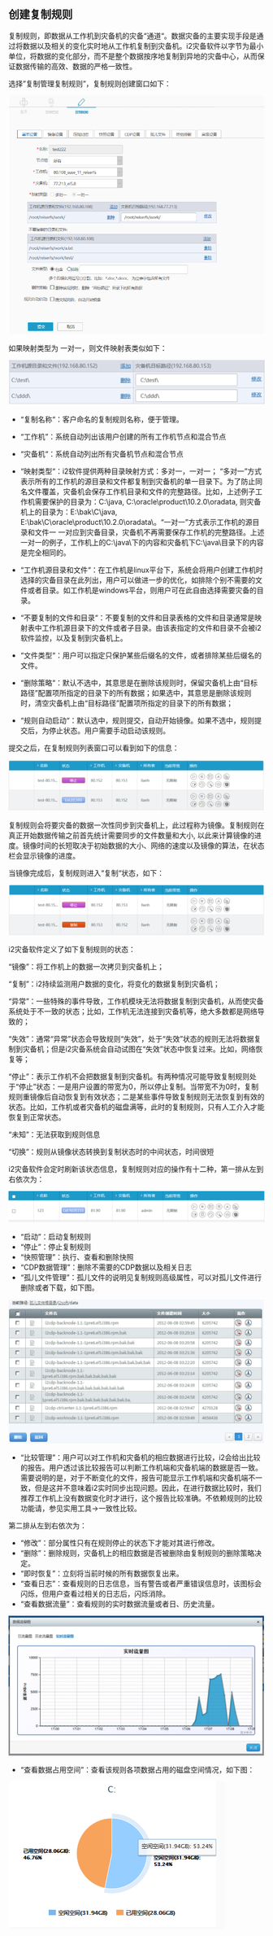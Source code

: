 ## 创建复制规则

复制规则，即数据从工作机到灾备机的灾备“通道“。数据灾备的主要实现手段是通过将数据以及相关的变化实时地从工作机复制到灾备机。i2灾备软件以字节为最小单位，将数据的变化部分，而不是整个数据按序地复制到异地的灾备中心，从而保证数据传输的高效、数据的严格一致性。

选择”复制管理复制规则”，复制规则创建窗口如下：

![](/assets/V6.118042606.png)

如果映射类型为 一对一，则文件映射表类似如下：

![](/assets/V6.020627.png)

* “复制名称“：客户命名的复制规则名称，便于管理。

* “工作机”：系统自动列出该用户创建的所有工作机节点和混合节点

* “灾备机“：系统自动列出所有灾备机节点和混合节点

* “映射类型“：i2软件提供两种目录映射方式：多对一，一对一； “多对一”方式表示所有的工作机的源目录和文件都复制到灾备机的单一目录下。为了防止同名文件覆盖，灾备机会保存工作机目录和文件的完整路径。比如，上述例子工作机需要保护的目录为：C:\java\, C:\oracle\product\10.2.0\oradata\, 则灾备机上的目录为：E:\bak\C\java\, E:\bak\C\oracle\product\10.2.0\oradata\。“一对一”方式表示工作机的源目录和文件一 一对应到灾备目录，灾备机不再需要保存工作机的完整路径。上述一对一的例子，工作机上的C:\java\下的内容和灾备机下C:\java\目录下的内容是完全相同的。

* “工作机源目录和文件“：在工作机是linux平台下，系统会将用户创建工作机时选择的灾备目录在此列出，用户可以做进一步的优化，如排除个别不需要的文件或者目录。如工作机是windows平台，则用户可在此自由选择需要灾备的目录。

* “不要复制的文件和目录“：不要复制的文件和目录表格的文件和目录通常是映射表中工作机源目录下的文件或者子目录。由该表指定的文件和目录不会被i2软件监控，以及复制到灾备机上。

* “文件类型“：用户可以指定只保护某些后缀名的文件，或者排除某些后缀名的文件。

* “删除策略“：默认不选中，其意思是在删除该规则时，保留灾备机上由“目标路径”配置项所指定的目录下的所有数据；如果选中，其意思是删除该规则时，清空灾备机上由“目标路径”配置项所指定的目录下的所有数据；

* “规则自动启动“：默认选中，规则提交，自动开始镜像。如果不选中，规则提交后，为停止状态。用户需要手动启动该规则。

提交之后，在复制规则列表窗口可以看到如下的信息：

![](/assets/V6.021548.png)

复制规则会将要灾备的数据一次性同步到灾备机上，此过程称为镜像。复制规则在真正开始数据传输之前首先统计需要同步的文件数量和大小, 以此来计算镜像的进度。镜像时间的长短取决于初始数据的大小、网络的速度以及镜像的算法，在状态栏会显示镜像的进度。

当镜像完成后，复制规则进入“复制“状态，如下：

![](/assets/V6.021694.png)

i2灾备软件定义了如下复制规则的状态：

“镜像”：将工作机上的数据一次拷贝到灾备机上；

“复制”：i2持续监测用户数据的变化，将变化的数据复制到灾备机；

“异常”：一些特殊的事件导致，工作机模块无法将数据复制到灾备机，从而使灾备系统处于不一致的状态；比如，工作机无法连接到灾备机等，绝大多数都是网络导致的；

“失效”：通常“异常”状态会导致规则“失效”，处于“失效”状态的规则无法将数据复制到灾备机；但是i2灾备系统会自动试图在“失效”状态中恢复过来。比如，网络恢复等；

“停止”：表示工作机不会把数据复制到灾备机。有两种情况可能导致复制规则处于“停止”状态：一是用户设置的带宽为0，所以停止复制。当带宽不为0时，复制规则重镜像后自动恢复到有效状态；二是某些事件导致复制规则无法恢复到有效的状态。比如，工作机或者灾备机的磁盘满等，此时的复制规则，只有人工介入才能恢复到正常状态。

“未知”：无法获取到规则信息

“切换”：规则从镜像状态转换到复制状态时的中间状态，时间很短

i2灾备软件会定时刷新该状态信息，复制规则对应的操作有十二种，第一排从左到右依次为：

![](/assets/V6.022146.png)

* “启动”：启动复制规则
* “停止”：停止复制规则
* “快照管理”：执行、查看和删除快照
* “CDP数据管理”：删除不需要的CDP数据以及相关日志
* “孤儿文件管理”：孤儿文件的说明见复制规则高级属性，可以对孤儿文件进行删除或者下载，如下图。

![](/assets/V6.022457.png)

* “比较管理”：用户可以对工作机和灾备机的相应数据进行比较，i2会给出比较的报告。用户透过该比较报告可以判断工作机端和灾备机端的数据是否一致。需要说明的是，对于不断变化的文件，报告可能显示工作机端和灾备机端不一致，但是这并不意味着i2实时同步出现问题。因此，在进行数据比较时，我们推荐工作机上没有数据变化时才进行，这个报告比较准确。不依赖规则的比较功能请，参见实用工具-&gt;一致性比较。

第二排从左到右依次为：

* “修改”：部分属性只有在规则停止的状态下才能对其进行修改。
* “删除”：删除规则，灾备机上的相应数据是否被删除由复制规则的删除策略决定。
* “即时恢复”：立刻将当前时候的所有数据恢复出来。
* “查看日志”：查看规则的日志信息，当有警告或者严重错误信息时，该图标会闪烁，但用户查看过相关的日志后，闪烁消除。
* “查看数据流量”：查看规则的实时数据流量或者日、历史流量。

![](/assets/V6.022653.png)

* “查看数据占用空间”：查看该规则各项数据占用的磁盘空间情况，如下图：

![](/assets/V6.118042607.png)

